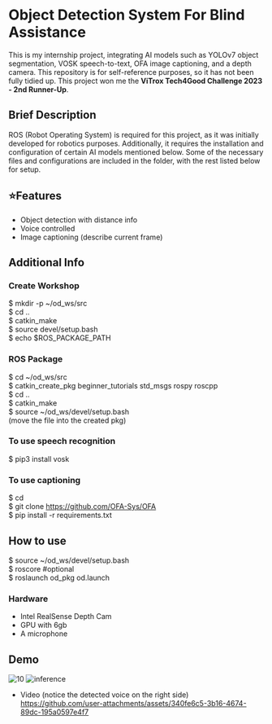 
# Object Detection System For Blind Assistance

This is my internship project, integrating AI models such as YOLOv7 object segmentation, VOSK speech-to-text, OFA image captioning, and a depth camera. This repository is for self-reference purposes, so it has not been fully tidied up. This project won me the **ViTrox Tech4Good Challenge 2023 - 2nd Runner-Up**.

## Brief Description

ROS (Robot Operating System) is required for this project, as it was initially developed for robotics purposes. Additionally, it requires the installation and configuration of certain AI models mentioned below. Some of the necessary files and configurations are included in the folder, with the rest listed below for setup.

## ⭐Features
- Object detection with distance info
- Voice controlled
- Image captioning (describe current frame)

## Additional Info

### Create Workshop
$ mkdir -p ~/od_ws/src  
$ cd ..  
$ catkin_make  
$ source devel/setup.bash  
$ echo $ROS_PACKAGE_PATH  

### ROS Package
$ cd ~/od_ws/src  
$ catkin_create_pkg beginner_tutorials std_msgs rospy roscpp  
$ cd ..  
$ catkin_make  
$ source ~/od_ws/devel/setup.bash  
(move the file into the created pkg)

### To use speech recognition
$ pip3 install vosk  

### To use captioning
$ cd  
$ git clone https://github.com/OFA-Sys/OFA  
$ pip install -r requirements.txt  

## How to use
$ source ~/od_ws/devel/setup.bash  
$ roscore #optional  
$ roslaunch od_pkg od.launch  


### Hardware
- Intel RealSense Depth Cam  
- GPU with 6gb  
- A microphone  

## Demo
![10](https://github.com/user-attachments/assets/1568197c-5fd6-42ca-91e5-9e173797f60d)
![inference](https://github.com/user-attachments/assets/45df0bbe-5efb-4631-83ff-aba473e58bea)


- Video (notice the detected voice on the right side)  
https://github.com/user-attachments/assets/340fe6c5-3b16-4674-89dc-195a0597e4f7





